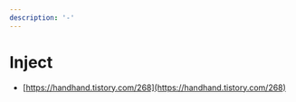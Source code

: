 ```yaml
---
description: '-'
---
```


# Inject



* [https://handhand.tistory.com/268](https://handhand.tistory.com/268)






